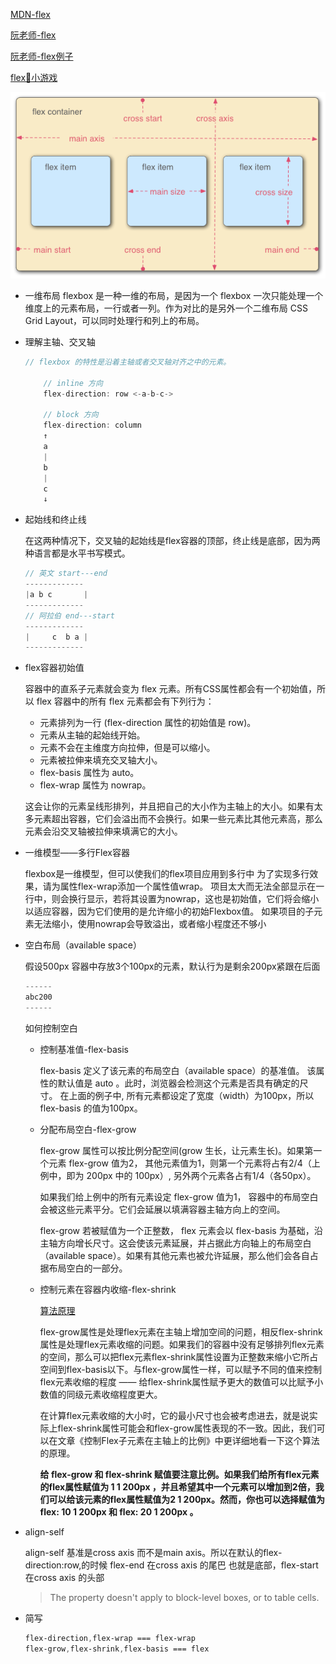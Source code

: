 
[MDN-flex](https://developer.mozilla.org/zh-CN/docs/Web/CSS/CSS_Flexible_Box_Layout/Basic_Concepts_of_Flexbox)

[阮老师-flex](http://www.ruanyifeng.com/blog/2015/07/flex-grammar.html)

[阮老师-flex例子](http://www.ruanyifeng.com/blog/2015/07/flex-examples.html)

[flex🐸小游戏](https://flexboxfroggy.com)

<div align=center>

![概念图](1.png)
</div>

- 一维布局
flexbox 是一种一维的布局，是因为一个 flexbox 一次只能处理一个维度上的元素布局，一行或者一列。作为对比的是另外一个二维布局 CSS Grid Layout，可以同时处理行和列上的布局。

- 理解主轴、交叉轴
  ```js
  // flexbox 的特性是沿着主轴或者交叉轴对齐之中的元素。
  
      // inline 方向
      flex-direction: row <-a-b-c->

      // block 方向
      flex-direction: column
      ↑
      a
      |
      b
      |
      c
      ↓
  ```

- 起始线和终止线

  在这两种情况下，交叉轴的起始线是flex容器的顶部，终止线是底部，因为两种语言都是水平书写模式。
  ```js
  // 英文 start---end
  -------------
  |a b c       |
  -------------
  // 阿拉伯 end---start
  -------------
  |     c  b a |
  -------------
  ```

- flex容器初始值

  容器中的直系子元素就会变为 flex 元素。所有CSS属性都会有一个初始值，所以 flex 容器中的所有 flex 元素都会有下列行为：

    - 元素排列为一行 (flex-direction 属性的初始值是 row)。
    - 元素从主轴的起始线开始。
    - 元素不会在主维度方向拉伸，但是可以缩小。
    - 元素被拉伸来填充交叉轴大小。
    - flex-basis 属性为 auto。
    - flex-wrap 属性为 nowrap。
    
  这会让你的元素呈线形排列，并且把自己的大小作为主轴上的大小。如果有太多元素超出容器，它们会溢出而不会换行。如果一些元素比其他元素高，那么元素会沿交叉轴被拉伸来填满它的大小。

- 一维模型——多行Flex容器

    flexbox是一维模型，但可以使我们的flex项目应用到多行中
    为了实现多行效果，请为属性flex-wrap添加一个属性值wrap。 项目太大而无法全部显示在一行中，则会换行显示，若将其设置为nowrap，这也是初始值，它们将会缩小以适应容器，因为它们使用的是允许缩小的初始Flexbox值。 如果项目的子元素无法缩小，使用nowrap会导致溢出，或者缩小程度还不够小

- 空白布局（available space）

  假设500px 容器中存放3个100px的元素，默认行为是剩余200px紧跟在后面
  ```js
  ------
  abc200
  ------
  ```
  
  如何控制空白

  - 控制基准值-flex-basis

     flex-basis 定义了该元素的布局空白（available space）的基准值。 该属性的默认值是 auto 。此时，浏览器会检测这个元素是否具有确定的尺寸。 在上面的例子中, 所有元素都设定了宽度（width）为100px，所以 flex-basis 的值为100px。

  - 分配布局空白-flex-grow

    flex-grow 属性可以按比例分配空间(grow 生长，让元素生长)。如果第一个元素 flex-grow 值为2， 其他元素值为1，则第一个元素将占有2/4（上例中，即为 200px 中的 100px）, 另外两个元素各占有1/4（各50px）。

    如果我们给上例中的所有元素设定 flex-grow 值为1， 容器中的布局空白会被这些元素平分。它们会延展以填满容器主轴方向上的空间。

    flex-grow 若被赋值为一个正整数， flex 元素会以 flex-basis 为基础，沿主轴方向增长尺寸。这会使该元素延展，并占据此方向轴上的布局空白（available space）。如果有其他元素也被允许延展，那么他们会各自占据布局空白的一部分。

   - 控制元素在容器内收缩-flex-shrink
   
      <a href="https://developer.mozilla.org/zh-CN/docs/Web/CSS/CSS_Flexible_Box_Layout/Controlling_Ratios_of_Flex_Items_Along_the_Main_Ax">算法原理</a>

      flex-grow属性是处理flex元素在主轴上增加空间的问题，相反flex-shrink属性是处理flex元素收缩的问题。如果我们的容器中没有足够排列flex元素的空间，那么可以把flex元素flex-shrink属性设置为正整数来缩小它所占空间到flex-basis以下。与flex-grow属性一样，可以赋予不同的值来控制flex元素收缩的程度 —— 给flex-shrink属性赋予更大的数值可以比赋予小数值的同级元素收缩程度更大。

      在计算flex元素收缩的大小时，它的最小尺寸也会被考虑进去，就是说实际上flex-shrink属性可能会和flex-grow属性表现的不一致。因此，我们可以在文章《控制Flex子元素在主轴上的比例》中更详细地看一下这个算法的原理。

      **给 flex-grow 和 flex-shrink 赋值要注意比例。如果我们给所有flex元素的flex属性赋值为 1 1 200px ，并且希望其中一个元素可以增加到2倍，我们可以给该元素的flex属性赋值为2 1 200px。然而，你也可以选择赋值为flex: 10 1 200px 和 flex: 20 1 200px 。**
   
- align-self
   
  align-self  基准是cross axis  而不是main axis。所以在默认的flex-direction:row,的时候 flex-end 在cross axis 的尾巴 也就是底部，flex-start 在cross axis 的头部
  >The property doesn't apply to block-level boxes, or to table cells.

- 简写
  ```css
  flex-direction,flex-wrap === flex-wrap
  flex-grow,flex-shrink,flex-basis === flex
  ```

